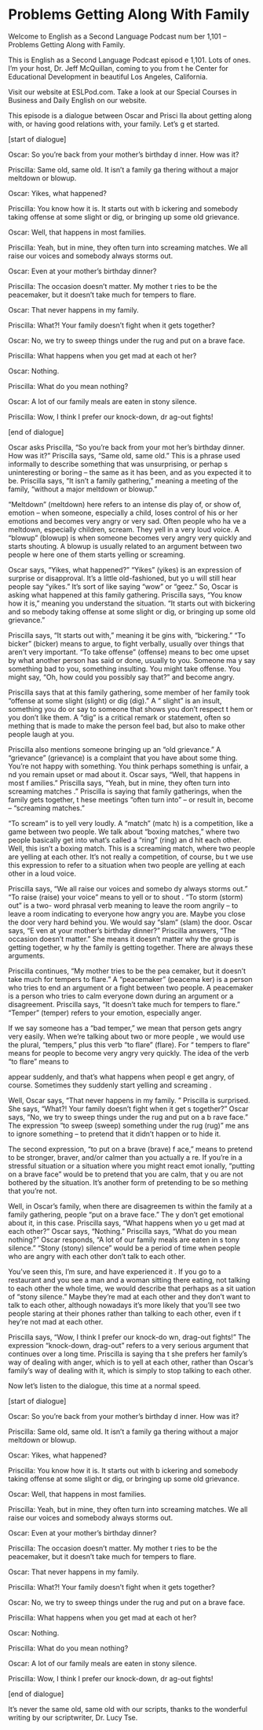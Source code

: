 # Problems Getting Along With Family

Welcome to English as a Second Language Podcast num ber 1,101 – Problems Getting Along with Family.

This is English as a Second Language Podcast episod e 1,101. Lots of ones. I’m your host, Dr. Jeff McQuillan, coming to you from t he Center for Educational Development in beautiful Los Angeles, California.

Visit our website at ESLPod.com. Take a look at our  Special Courses in Business and Daily English on our website.

This episode is a dialogue between Oscar and Prisci lla about getting along with, or having good relations with, your family. Let’s g et started.

[start of dialogue]

Oscar: So you’re back from your mother’s birthday d inner. How was it?

Priscilla: Same old, same old. It isn’t a family ga thering without a major meltdown or blowup.

Oscar: Yikes, what happened?

Priscilla: You know how it is. It starts out with b ickering and somebody taking offense at some slight or dig, or bringing up some old grievance.

Oscar: Well, that happens in most families.

Priscilla: Yeah, but in mine, they often turn into screaming matches. We all raise our voices and somebody always storms out.

Oscar: Even at your mother’s birthday dinner?

Priscilla: The occasion doesn’t matter. My mother t ries to be the peacemaker, but it doesn’t take much for tempers to flare.

Oscar: That never happens in my family.

Priscilla: What?! Your family doesn’t fight when it  gets together?

Oscar: No, we try to sweep things under the rug and  put on a brave face.

 Priscilla: What happens when you get mad at each ot her?

Oscar: Nothing.

Priscilla: What do you mean nothing?

Oscar: A lot of our family meals are eaten in stony  silence.

Priscilla: Wow, I think I prefer our knock-down, dr ag-out fights!

[end of dialogue]

Oscar asks Priscilla, “So you’re back from your mot her’s birthday dinner. How was it?” Priscilla says, “Same old, same old.” This  is a phrase used informally to describe something that was unsurprising, or perhap s uninteresting or boring – the same as it has been, and as you expected it to be. Priscilla says, “It isn’t a family gathering,” meaning a meeting of the family,  “without a major meltdown or blowup.”

“Meltdown” (meltdown) here refers to an intense dis play of, or show of, emotion – when someone, especially a child, loses control of his or her emotions and becomes very angry or very sad. Often people who ha ve a meltdown, especially children, scream. They yell in a very loud voice. A  “blowup” (blowup) is when someone becomes very angry very quickly and starts shouting. A blowup is usually related to an argument between two people w here one of them starts yelling or screaming.

Oscar says, “Yikes, what happened?” “Yikes” (yikes)  is an expression of surprise or disapproval. It’s a little old-fashioned, but yo u will still hear people say “yikes.” It’s sort of like saying “wow” or “geez.” So, Oscar  is asking what happened at this family gathering. Priscilla says, “You know how it is,” meaning you understand the situation. “It starts out with bickering and so mebody taking offense at some slight or dig, or bringing up some old grievance.”

Priscilla says, “It starts out with,” meaning it be gins with, “bickering.” “To bicker” (bicker) means to argue, to fight verbally, usually  over things that aren’t very important. “To take offense” (offense) means to bec ome upset by what another person has said or done, usually to you. Someone ma y say something bad to you, something insulting. You might take offense. You might say, “Oh, how could you possibly say that?” and become angry.

Priscilla says that at this family gathering, some member of her family took “offense at some slight (slight) or dig (dig).” A “ slight” is an insult, something you do or say to someone that shows you don’t respect t hem or you don’t like them. A “dig” is a critical remark or statement, often so mething that is made to make the person feel bad, but also to make other people laugh at you.

Priscilla also mentions someone bringing up an “old  grievance.” A “grievance” (grievance) is a complaint that you have about some thing. You’re not happy with something. You think perhaps something is unfair, a nd you remain upset or mad about it. Oscar says, “Well, that happens in most f amilies.” Priscilla says, “Yeah, but in mine, they often turn into screaming matches .” Priscilla is saying that family gatherings, when the family gets together, t hese meetings “often turn into” – or result in, become – “screaming matches.”

“To scream” is to yell very loudly. A “match” (matc h) is a competition, like a game between two people. We talk about “boxing matches,”  where two people basically get into what’s called a “ring” (ring) an d hit each other. Well, this isn’t a boxing match. This is a screaming match, where two people are yelling at each other. It’s not really a competition, of course, bu t we use this expression to refer to a situation when two people are yelling at each other in a loud voice.

Priscilla says, “We all raise our voices and somebo dy always storms out.” “To raise (raise) your voice” means to yell or to shout . “To storm (storm) out” is a two- word phrasal verb meaning to leave the room angrily  – to leave a room indicating to everyone how angry you are. Maybe you close the door very hard behind you. We would say “slam” (slam) the door. Oscar says, “E ven at your mother’s birthday dinner?” Priscilla answers, “The occasion doesn’t matter.” She means it doesn’t matter why the group is getting together, w hy the family is getting together. There are always these arguments.

Priscilla continues, “My mother tries to be the pea cemaker, but it doesn’t take much for tempers to flare.” A “peacemaker” (peacema ker) is a person who tries to end an argument or a fight between two people. A  peacemaker is a person who tries to calm everyone down during an argument or a disagreement. Priscilla says, “It doesn’t take much for tempers to flare.” “Temper” (temper) refers to your emotion, especially anger.

If we say someone has a “bad temper,” we mean that person gets angry very easily. When we’re talking about two or more people , we would use the plural, “tempers,” plus this verb “to flare” (flare). For “ tempers to flare” means for people to become very angry very quickly. The idea of the verb “to flare” means to

appear suddenly, and that’s what happens when peopl e get angry, of course. Sometimes they suddenly start yelling and screaming .

Well, Oscar says, “That never happens in my family. ” Priscilla is surprised. She says, “What?! Your family doesn’t fight when it get s together?” Oscar says, “No, we try to sweep things under the rug and put on a b rave face.” The expression “to sweep (sweep) something under the rug (rug)” me ans to ignore something – to pretend that it didn’t happen or to hide it.

The second expression, “to put on a brave (brave) f ace,” means to pretend to be stronger, braver, and/or calmer than you actually a re. If you’re in a stressful situation or a situation where you might react emot ionally, “putting on a brave face” would be to pretend that you are calm, that y ou are not bothered by the situation. It’s another form of pretending to be so mething that you’re not.

Well, in Oscar’s family, when there are disagreemen ts within the family at a family gathering, people “put on a brave face.” The y don’t get emotional about it, in this case. Priscilla says, “What happens when yo u get mad at each other?” Oscar says, “Nothing.” Priscilla says, “What do you  mean nothing?” Oscar responds, “A lot of our family meals are eaten in s tony silence.” “Stony (stony) silence” would be a period of time when people who are angry with each other don’t talk to each other.

You’ve seen this, I’m sure, and have experienced it . If you go to a restaurant and you see a man and a woman sitting there eating, not  talking to each other the whole time, we would describe that perhaps as a sit uation of “stony silence.” Maybe they’re mad at each other and they don’t want  to talk to each other, although nowadays it’s more likely that you’ll see two people staring at their phones rather than talking to each other, even if t hey’re not mad at each other.

Priscilla says, “Wow, I think I prefer our knock-do wn, drag-out fights!” The expression “knock-down, drag-out” refers to a very serious argument that continues over a long time. Priscilla is saying tha t she prefers her family’s way of dealing with anger, which is to yell at each other,  rather than Oscar’s family’s way of dealing with it, which is simply to stop talking  to each other.

Now let’s listen to the dialogue, this time at a normal speed.

[start of dialogue]

Oscar: So you’re back from your mother’s birthday d inner. How was it?

Priscilla: Same old, same old. It isn’t a family ga thering without a major meltdown or blowup.

Oscar: Yikes, what happened?

Priscilla: You know how it is. It starts out with b ickering and somebody taking offense at some slight or dig, or bringing up some old grievance.

Oscar: Well, that happens in most families.

Priscilla: Yeah, but in mine, they often turn into screaming matches. We all raise our voices and somebody always storms out.

Oscar: Even at your mother’s birthday dinner?

Priscilla: The occasion doesn’t matter. My mother t ries to be the peacemaker, but it doesn’t take much for tempers to flare.

Oscar: That never happens in my family.

Priscilla: What?! Your family doesn’t fight when it  gets together?

Oscar: No, we try to sweep things under the rug and  put on a brave face.

Priscilla: What happens when you get mad at each ot her?

Oscar: Nothing.

Priscilla: What do you mean nothing?

Oscar: A lot of our family meals are eaten in stony  silence.

Priscilla: Wow, I think I prefer our knock-down, dr ag-out fights!

[end of dialogue]

It’s never the same old, same old with our scripts,  thanks to the wonderful writing by our scriptwriter, Dr. Lucy Tse.




